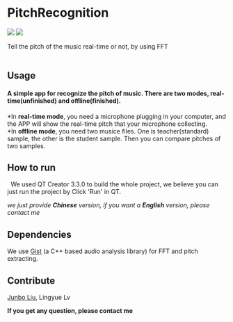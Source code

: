 # PitchRecognition
[![](https://img.shields.io/badge/Powered%20by-Gist-blue.svg)](https://github.com/adamstark/Gist)
![](https://img.shields.io/badge/Enviroment-Qt%20Creator%203.3.0-yellow.svg)  

Tell the pitch of the music real-time or not, by using FFT  
 

## Usage
#### A simple app for recognize the pitch of music. There are two modes, real-time(unfinished) and offline(finished).

*In **real-time mode**, you need a microphone plugging in your computer, and the APP will show the real-time pitch that your microphone collecting.  
*In **offline mode**, you need two musice files. One is teacher(standard) sample, the other is the student sample. Then you can compare pitches of two  samples.


## How to run
 
We used QT Creator 3.3.0 to build the whole project, we believe you can just run the project by Click 'Run' in QT.

*we just provide **Chinese** version, if you want a **English** version, please contact me*


## Dependencies
We use [Gist](https://github.com/adamstark/Gist) (a C++ based audio analysis library) for FFT and pitch extracting.

## Contribute
[Junbo Liu](https://github.com/sbillburg), Lingyue Lv

**If you get any question, please contact me**
